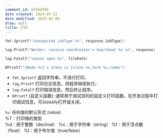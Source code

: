 ```yaml
---
comment_id: bf8d4fbb
date created: 2024-07-22
date modified: 2025-02-06
draw: null
title: 打印
---
```

```go
fmt.Sprintf("unexpected jobType %v", response.JobType))

log.Printf("Worker: receive coordinator's heartbeat %v \n", response)

log.Fatalf("cannot open %v", filePath)

DPrintf("{Node %v}'s state is {state %v,term %v,commi")
```

- `fmt.Sprintf` 返回字符串，不进行打印。
- `log.Printf` 打印日志信息，但程序继续执行。
- `log.Fatalf` 打印错误信息，然后终止程序。
- `DPrintf` (自定义函数): 通常用于调试目的的自定义打印函数。在开发过程中打印调试信息，可以easily打开或关闭。

`%v`: 任何值的默认形式 (value)  
%T：打印值的类型  
%d：用于整数（decimal）
%s：用于字符串（string）
%f：用于浮点数（float）
%t：用于布尔值（true/false）
